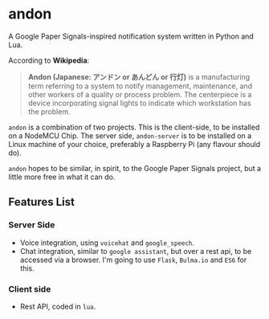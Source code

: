 # andon
A Google Paper Signals-inspired notification system written in Python and Lua.


According to **Wikipedia**:

> **Andon (Japanese: アンドン or あんどん or 行灯)** is a manufacturing term referring to a system to notify management, maintenance, and other workers of a quality or process problem. The centerpiece is a device incorporating signal lights to indicate which workstation has the problem.


``andon`` is a combination of two projects. This is the client-side, to be installed on a NodeMCU Chip. The server side, ``andon-server`` is to be installed on a Linux machine of your choice, preferably a Raspberry Pi (any flavour should do).

``andon`` hopes to be similar, in spirit, to the Google Paper Signals project, but a little more free in what it can do.

## Features List

### Server Side

* Voice integration, using ``voicehat`` and ``google_speech``.
* Chat integration, similar to ``google assistant``, but over a rest api, to be accessed via a browser. I'm going to use ``Flask``, ``Bulma.io`` and ``ES6`` for this.

### Client side

* Rest API, coded in ``lua``.

